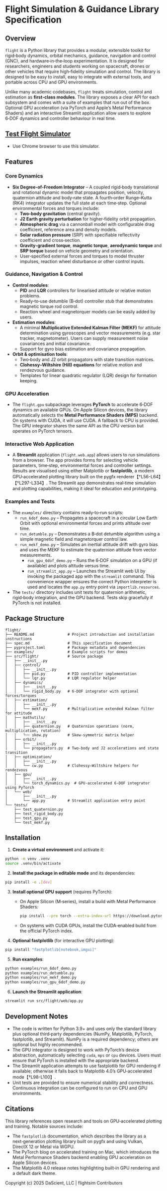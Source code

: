 # Flight Simulation & Guidance Library Specification

## Overview

`flight` is a Python library that provides a modular, extensible toolkit for rigid‑body dynamics, orbital mechanics, guidance, navigation and control (GNC), and hardware‑in‑the‑loop experimentation.  It is designed for researchers, engineers and students working on spacecraft, drones or other vehicles that require high‑fidelity simulation and control.  The library is designed to be easy to install, easy to integrate with external tools, and portable across CPU and GPU environments.

Unlike many academic codebases, `flight` treats simulation, control and estimation as **first‑class modules**.  The library exposes a clear API for each subsystem and comes with a suite of examples that run out of the box.  Optional GPU acceleration (via PyTorch and Apple’s Metal Performance Shaders) and an interactive Streamlit application allow users to explore 6‑DOF dynamics and controller behaviour in real time.

## [Test Flight Simulator](https://dascient.github.io/flightsim/flight3d/)
  - Use Chrome browser to use this simulator.  
## Features

### Core Dynamics

- **Six Degree‑of‑Freedom Integrator** – A coupled rigid‑body translational and rotational dynamic model that propagates position, velocity, quaternion attitude and body‑rate state.  A fourth‑order Runge–Kutta (RK4) integrator updates the full state at each time‑step.  Optional environmental forces and torques include:
  - **Two‑body gravitation** (central gravity).
  - **J2 Earth gravity perturbation** for higher‑fidelity orbit propagation.
  - **Atmospheric drag** via a cannonball model with configurable drag coefficient, reference area and density models.
  - **Solar radiation pressure** (SRP) with specifiable reflectivity coefficient and cross‑section.
  - **Gravity‑gradient torque**, **magnetic torque**, **aerodynamic torque** and **SRP torque** based on vehicle geometry and orientation.
  - User‑specified external forces and torques to model thruster impulses, reaction wheel disturbance or other control inputs.

### Guidance, Navigation & Control

- **Control modules**:
  - **PID** and **LQR** controllers for linearised attitude or relative motion problems.
  - Ready‑to‑use detumble (B‑dot) controller stub that demonstrates magnetic torque rod control.
  - Reaction wheel and magnetorquer models can be easily added by users.
- **Estimation modules**:
  - A minimal **Multiplicative Extended Kalman Filter (MEKF)** for attitude determination using gyroscopes and vector measurements (e.g. star tracker, magnetometer).  Users can supply measurement noise covariances and initial covariance.
  - Support for gyro bias estimation and covariance propagation.
- **Orbit & optimisation tools**:
  - Two‑body and J2 orbit propagators with state transition matrices.
  - **Clohessy–Wiltshire (Hill) equations** for relative motion and rendezvous guidance.
  - Templates for linear quadratic regulator (LQR) design for formation keeping.

### GPU Acceleration

- The `flight.gpu` subpackage leverages **PyTorch** to accelerate 6‑DOF dynamics on available GPUs.  On Apple Silicon devices, the library automatically selects the **Metal Performance Shaders (MPS)** backend.  On systems with CUDA, it will use CUDA.  A fallback to CPU is provided.  The GPU integrator shares the same API as the CPU version but operates on PyTorch tensors.

### Interactive Web Application

- A **Streamlit** application (`flight.web.app`) allows users to run simulations from a browser.  The app provides forms for selecting vehicle parameters, time‑step, environmental forces and controller settings.  Results are visualised using either Matplotlib or **fastplotlib**, a modern GPU‑accelerated plotting library built on the pygfx renderer【†L56-L64】【†L297-L334】.  The Streamlit app demonstrates real‑time simulation and plotting capabilities, making it ideal for education and prototyping.

### Examples and Tests

- The `examples/` directory contains ready‑to‑run scripts:
  - `run_6dof_demo.py` – Propagates a spacecraft in a circular Low Earth Orbit with optional environmental forces and prints altitude over time.
  - `run_detumble.py` – Demonstrates a B‑dot detumble algorithm using a simple magnetic field and magnetorquer control law.
  - `run_mekf_demo.py` – Simulates an inertial attitude drift with gyro bias and uses the MEKF to estimate the quaternion attitude from vector measurements.
    - `run_gpu_6dof_demo.py` – Runs the 6‑DOF simulation on a GPU (if available) and plots altitude versus time.
    - `run_streamlit_app.py` – Launches the Streamlit web UI by invoking the packaged app with the `streamlit` command.  This convenience wrapper ensures the correct Python interpreter is used and locates the `app.py` entry point via `importlib.resources`.
- The `tests/` directory includes unit tests for quaternion arithmetic, rigid‑body integration, and the GPU backend.  Tests skip gracefully if PyTorch is not installed.

## Package Structure

```
flight/
├── README.md               # Project introduction and installation instructions
├── spec.md                 # This specification document
├── pyproject.toml          # Package metadata and dependencies
├── examples/               # Example scripts for demos
├── src/flight/             # Source package
│   ├── __init__.py
│   ├── control/
│   │   ├── __init__.py
│   │   ├── pid.py          # PID controller implementation
│   │   └── lqr.py          # LQR regulator helper
│   ├── dynamics/
│   │   ├── __init__.py
│   │   └── rigid_body.py   # 6‑DOF integrator with optional forces/torques
│   ├── estimation/
│   │   ├── __init__.py
│   │   └── mekf.py         # Multiplicative extended Kalman filter for attitude
│   ├── mathutils/
│   │   ├── __init__.py
│   │   ├── quaternion.py   # Quaternion operations (norm, multiplication, rotation)
│   │   └── skew.py         # Skew‑symmetric matrix helper
│   ├── orbit/
│   │   ├── __init__.py
│   │   └── propagators.py  # Two‑body and J2 accelerations and state transition
│   ├── optimization/
│   │   ├── __init__.py
│   │   └── cw.py           # Clohessy–Wiltshire helpers for rendezvous
│   ├── gpu/
│   │   ├── __init__.py
│   │   └── torch_dynamics.py  # GPU‑accelerated 6‑DOF integrator using PyTorch
│   └── web/
│       ├── __init__.py
│       └── app.py          # Streamlit application entry point
└── tests/
    ├── test_quaternion.py
    ├── test_rigid_body.py
    ├── test_gpu.py
    └── test_mekf.py
```

## Installation

1. **Create a virtual environment** and activate it:

```bash
python -m venv .venv
source .venv/bin/activate
```

2. **Install the package in editable mode** and its dependencies:

```bash
pip install -e .[dev]
```

3. **Install optional GPU support** (requires PyTorch):
   - On Apple Silicon (M‑series), install a build with Metal Performance Shaders:

     ```bash
     pip install --pre torch --extra-index-url https://download.pytorch.org/whl/nightly/cpu
     ```

   - On systems with CUDA GPUs, install the CUDA‑enabled build from the official PyTorch index.

4. **Optional fastplotlib** (for interactive GPU plotting):

```bash
pip install "fastplotlib[notebook,imgui]"
```

5. **Run examples**:

```bash
python examples/run_6dof_demo.py
python examples/run_detumble.py
python examples/run_mekf_demo.py
python examples/run_gpu_6dof_demo.py
```

6. **Launch the Streamlit application**:

```bash
streamlit run src/flight/web/app.py
```

## Development Notes

* The code is written for Python 3.9+ and uses only the standard library plus optional third‑party dependencies (NumPy, Matplotlib, PyTorch, fastplotlib, and Streamlit).  NumPy is a required dependency; others are optional but highly recommended.
* The GPU integrator is designed to work with PyTorch’s device abstraction, automatically selecting `cuda`, `mps` or `cpu` devices.  Users must ensure that PyTorch is installed with the appropriate backend.
* The Streamlit application attempts to use fastplotlib for GPU rendering if available; otherwise it falls back to Matplotlib 4.0’s GPU‑accelerated mode【†L98-L100】.
* Unit tests are provided to ensure numerical stability and correctness.  Continuous integration can be configured to run on CPU and GPU environments.

## Citations

This library references open research and tools on GPU‑accelerated plotting and training.  Notable sources include:

- The `fastplotlib` documentation, which describes the library as a next‑generation plotting library built on pygfx and using Vulkan, DirectX 12 or Metal via WGPU.
- The PyTorch blog on accelerated training on Mac, which introduces the Metal Performance Shaders backend enabling GPU acceleration on Apple Silicon devices.
- The Matplotlib 4.0 release notes highlighting built‑in GPU rendering and a default dark theme.


Copyright (c) 2025 DaScient, LLC | flightsim Contributors
